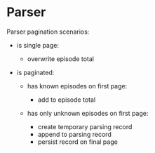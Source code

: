 # Parser

Parser pagination scenarios:

- is single page:

  - overwrite episode total

- is paginated:

  - has known episodes on first page:

    - add to episode total

  - has only unknown episodes on first page:

    - create temporary parsing record
    - append to parsing record
    - persist record on final page
